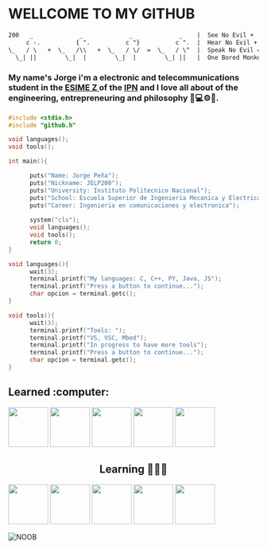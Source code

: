 # WELLCOME TO MY GITHUB
```txt
200   _             _             _             _    |  See No Evil +
     c -.          { ".          c "}          c ".  |  Hear No Evil +
\_   / \   +  \_   /\\   +  \_   / \/  =  \_   / \^  |  Speak No Evil =
  \_| ||        \_|  |        \_|  |        \_| ||   |  One Bored Monkey
```
### My name's Jorge i'm a electronic and telecommunications student in the <a href="https://www.esimez.ipn.mx/">ESIME Z </a> of the <a href="https://www.ipn.mx/">IPN</a> and I love all about of the engineering, entrepreneuring and philosophy 🦾💻⚙️📡.

```C
#include <stdio.h>
#include "github.h"

void languages();
void tools();

int main(){

      puts("Name: Jorge Peña");
      puts("Nickname: JELP200");
      puts("University: Instituto Politecnico Nacional");
      puts("School: Escuela Superior de Ingenieria Mecanica y Electrica Unidad Zacatenco");
      puts("Career: Ingenieria en comunicaciones y electronica");
      
      system("cls");
      void languages();
      void tools();
      return 0;
}

void languages(){
      wait(3);
      terminal.printf("My languages: C, C++, PY, Java, JS");
      terminal.printf("Press a button to continue...");
      char opcion = terminal.getc();
}

void tools(){
      wait(3);
      terminal.printf("Tools: ");
      terminal.printf("VS, VSC, Mbed");
      terminal.printf("In progress to have more tools");
      terminal.printf("Press a button to continue...");
      char opcion = terminal.getc();
}
```
<h2 align="left">Learned :computer:</h2>

<div>
      <img height="80em" src="https://user-images.githubusercontent.com/66091809/153890541-a01b5fa0-3e4e-4737-8e7b-d2925804a299.png"/>
      <img height="80em" src="https://user-images.githubusercontent.com/66091809/153891191-4447b129-9ac5-4dbd-b23d-e587d5d1787c.png"/>
      <img height="80em" src="https://user-images.githubusercontent.com/66091809/153891865-790a81fd-2feb-4fd0-96bf-9f330a9fb893.png"/>
      <img height="80em" src="https://user-images.githubusercontent.com/66091809/153892692-a1192516-b617-4cb4-a153-9a2e49393537.png"/>
      <img height="80em" src="https://user-images.githubusercontent.com/66091809/153892974-557b9986-134f-4a37-858e-5536b2a169c4.png"/>
      
</div>

<h2 align="center">Learning 👨🏽‍💻</h2>
<div>
      <img height="80em" src="https://user-images.githubusercontent.com/66091809/153894564-02d9115f-e1fb-4e28-8569-78717d202d08.png"/>
      <img height="80em" src="https://user-images.githubusercontent.com/66091809/153894579-0ac6ff24-ec8a-434c-a61d-93c2b9312562.png"/>
      <img height="80em" src="https://user-images.githubusercontent.com/66091809/153894606-181387b5-0da3-445b-9570-6d9ae061b2ad.png"/>
      <img height="80em" src="https://user-images.githubusercontent.com/66091809/153894624-41db0afd-a94f-4f67-ba75-b6d4638cbc74.png"/>
      <img height="80em" src="https://user-images.githubusercontent.com/66091809/153894640-a3670a92-bd17-4aaa-a67d-39bdc1e1f25c.png"/>
</div>

![NOOB](https://user-images.githubusercontent.com/66091809/202521801-02487c36-5629-4b86-8cee-36af2aa84176.gif)
